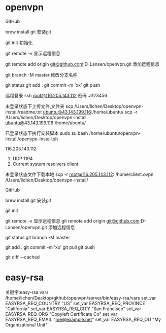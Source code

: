 # openvpn

GitHub

brew install git  安装git

git init 初始化

git remote -v 显示远程信息

git remote add origin git@github.com:D-Lansen/openvpn.git 添加远程信息

git branch -M master 修改分支名称

git status
git add .
git commit -m 'xx'
git push


远程登录
ssh root@116.205.143.112
密码
.a123456

未登录状态下上传文件,文件夹
scp /Users/lichen/Desktop/openvpn-install/readme.txt ubuntu@43.143.199.116:/home/ubuntu/
scp -r /Users/lichen/Desktop/openvpn-install ubuntu@43.143.199.116:/home/ubuntu/

已登录状态下执行安装脚本
sudo su
bash /home/ubuntu/openvpn-install/openvpn-install.sh

116.205.143.112
1) UDP
1194
1) Current system resolvers
client

未登录状态文件下载本地
scp -r root@116.205.143.112: /home/client.ovpn /Users/lichen/Desktop/openvpn-install/


GitHub

brew install git  安装git

git init

git remote -v 显示远程信息
git remote add origin git@github.com:D-Lansen/openvpn.git 添加远程信息

git status
git branch -M master

git add .
git commit -m 'xx'
git pull
git push

git diff --cached



# easy-rsa
关键字:easy-rsa vars
/home/lichen/Desktop/github/openvpn/server/bin/easy-rsa/vars
set_var EASYRSA_REQ_COUNTRY     "US"
set_var EASYRSA_REQ_PROVINCE    "California"
set_var EASYRSA_REQ_CITY        "San Francisco"
set_var EASYRSA_REQ_ORG "Copyleft Certificate Co"
set_var EASYRSA_REQ_EMAIL       "me@example.net"
set_var EASYRSA_REQ_OU          "My Organizational Unit"

